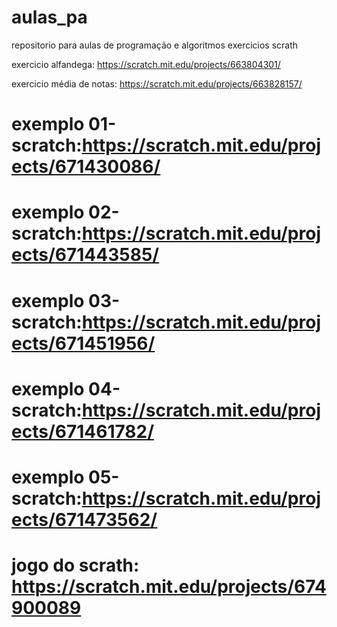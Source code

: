 # aulas_pa
repositorio para aulas de programação e algoritmos
exercicios scrath

exercicio alfandega: https://scratch.mit.edu/projects/663804301/

exercicio média de notas: https://scratch.mit.edu/projects/663828157/

# exemplo 01-scratch:https://scratch.mit.edu/projects/671430086/

# exemplo 02-scratch:https://scratch.mit.edu/projects/671443585/

# exemplo 03-scratch:https://scratch.mit.edu/projects/671451956/

# exemplo 04-scratch:https://scratch.mit.edu/projects/671461782/

# exemplo 05-scratch:https://scratch.mit.edu/projects/671473562/

# jogo do scrath: https://scratch.mit.edu/projects/674900089 
